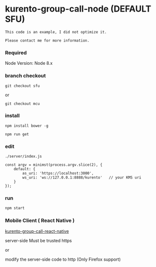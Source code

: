 
# kurento-group-call-node (DEFAULT SFU)

```
This code is an example, I did not optimize it.

Please contact me for more information.
```

### Required

Node Version: Node 8.x

### branch checkout
```
git checkout sfu
```
or
```
git checkout mcu
```

### install

```
npm install bower -g

npm run get
```

### edit
```
./server/index.js

const argv = minimst(process.argv.slice(2), {
    default: {
        as_uri: 'https://localhost:3000',
        ws_uri: 'ws://127.0.0.1:8888/kurento'   // your KMS uri
    }
});

```

### run
```sh
npm start
```


### Mobile Client ( React Native )

[kurento-group-call-react-native](https://github.com/chapin666/kurento-group-call-react-native)

server-side Must be trusted https

or

modify the server-side code to http (Only Firefox support)
